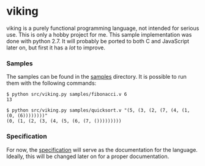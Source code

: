 viking
======

viking is a purely functional programming language, not intended for serious use. This is only a hobby project for me. This sample implementation was done with python 2.7. It will probably be ported to both C and JavaScript later on, but first it has a *lot* to improve.

### Samples

The samples can be found in the [samples](samples/) directory. It is possible to run them with the following commands:

    $ python src/viking.py samples/fibonacci.v 6
    13
<!-- separator -->
    $ python src/viking.py samples/quicksort.v "(5, (3, (2, (7, (4, (1, (0, (6))))))))"
    (0, (1, (2, (3, (4, (5, (6, (7, ()))))))))

### Specification

For now, the [specification](specification.txt) will serve as the documentation for the language. Ideally, this will be changed later on for a proper documentation.
